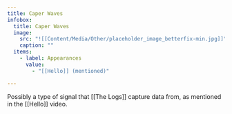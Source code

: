 ```yaml
---
title: Caper Waves
infobox:
  title: Caper Waves
  image:
    src: "![[Content/Media/Other/placeholder_image_betterfix-min.jpg]]"
    caption: ""
  items:
    - label: Appearances
      value:
        - "[[Hello]] (mentioned)"

---
```


Possibly a type of signal that [[The Logs]] capture data from, as mentioned in the [[Hello]] video.